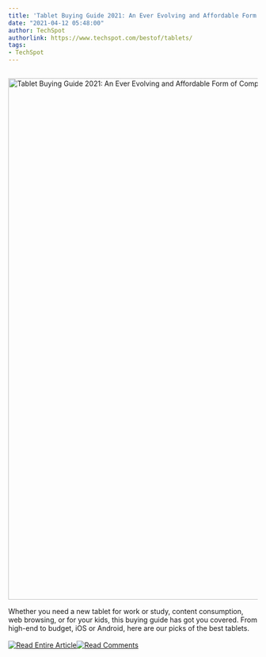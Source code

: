 ```yaml
---
title: 'Tablet Buying Guide 2021: An Ever Evolving and Affordable Form of Computing'
date: "2021-04-12 05:48:00"
author: TechSpot
authorlink: https://www.techspot.com/bestof/tablets/
tags:
- TechSpot
---
```

<a href="https://www.techspot.com/bestof/tablets/" target="_blank"><img src="https://static.techspot.com/images2/news/ts3_thumbs/2021/04/2021-04-12-ts3_thumbs-e72.jpg" width="1500" height="1050" style="padding: 15px 0" title="Tablet Buying Guide 2021: An Ever Evolving and Affordable Form of Computing" /></a><br />Whether you need a new tablet for work or study, content consumption, web browsing, or for your kids, this buying guide has got you covered. From high-end to budget, iOS or Android, here are our picks of the best tablets.<br /><br /><a href="https://www.techspot.com/bestof/tablets/"><img src="https://static.techspot.com/images/rss/rss_buttons_01.png" border="0" alt="Read Entire Article" /></a><a href="https://www.techspot.com/bestof/tablets/#comments"><img src="https://static.techspot.com/images/rss/rss_buttons_02.png" border="0" alt="Read Comments" /></a><br /><br />